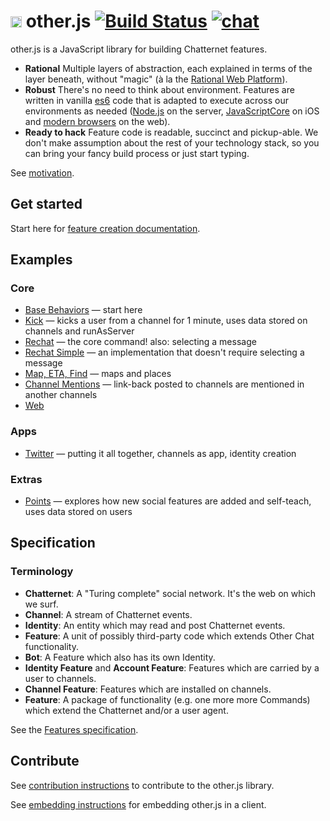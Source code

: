 # <img src="https://web.other.chat/images/favicon.png" height="18" width="18" /> other.js [![Build Status](https://travis-ci.com/other-xyz/other.js.svg?token=96rqAKq1wuu7waxjVyTg&branch=master)](https://travis-ci.com/other-xyz/other.js) [![chat](https://img.shields.io/badge/chat-%23otherjs-919cff.svg)](https://web.other.chat/#/channel/740c2b85b3ad45509a59168891a58f74)

other.js is a JavaScript library for building Chatternet features.

* **Rational** Multiple layers of abstraction, each explained in terms of the layer beneath, without "magic" (à la the [Rational Web Platform](https://docs.google.com/document/d/1ZkV1PpPsJJgdSZOA10Jh0VrThR6D_Q0XWv_2B9-0gGE/edit)).
* **Robust** There's no need to think about environment. Features are written in vanilla [es6](http://es6-features.org/) code that is adapted to execute across our environments as needed ([Node.js](https://nodejs.org/) on the server, [JavaScriptCore](http://nshipster.com/javascriptcore/) on iOS and [modern browsers](http://browsehappy.com/) on the web).
* **Ready to hack** Feature code is readable, succinct and pickup-able. We don't make assumption about the rest of your technology stack, so you can bring your fancy build process or just start typing.

See [motivation](MOTIVATION.md).

## Get started

Start here for [feature creation documentation](https://apps.other.chat/docs/module-other.html).

## Examples

### Core

* [Base Behaviors](pseudo/core/base.pseudo.js) &mdash; start here
* [Kick](pseudo/core/kick.pseudo.js) &mdash; kicks a user from a channel for 1 minute, uses data stored on channels and runAsServer
* [Rechat](pseudo/core/rechat.pseudo.js) &mdash; the core command! also: selecting a message
* [Rechat Simple](pseudo/core/rechat-simple.pseudo.js) &mdash; an implementation that doesn't require selecting a message
* [Map, ETA, Find](pseudo/core/map.pseudo.js) &mdash; maps and places
* [Channel Mentions](pseudo/core/channel-mentions.pseudo.js) &mdash; link-back posted to channels are mentioned in another channels
* [Web](pseudo/core/web.pseudo.js)

### Apps

* [Twitter](pseudo/apps/twitter.pseudo.js) &mdash; putting it all together, channels as app, identity creation

### Extras

* [Points](pseudo/extras/points.pseudo.js) &mdash; explores how new social features are added and self-teach, uses data stored on users

## Specification

### Terminology

- **Chatternet**: A "Turing complete" social network. It's the web on which we surf.
- **Channel**: A stream of Chatternet events.
- **Identity**: An entity which may read and post Chatternet events.
- **Feature**: A unit of possibly third-party code which extends Other Chat functionality.
- **Bot**: A Feature which also has its own Identity.
- **Identity Feature** and **Account Feature**: Features which are carried by a user to channels.
- **Channel Feature**: Features which are installed on channels.
- **Feature**: A package of functionality (e.g. one more more Commands) which extend the Chatternet and/or a user agent.

See the [Features specification](FEATURES.md).

## Contribute

See [contribution instructions](CONTRIBUTING.md) to contribute to the other.js library.

See [embedding instructions](EMBEDDING.md) for embedding other.js in a client.
